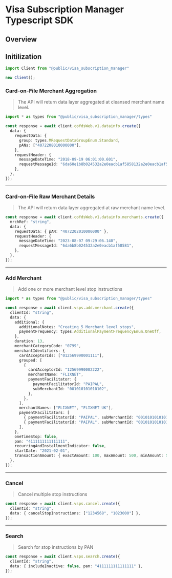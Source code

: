 
# Visa Subscription Manager Typescript SDK

## Overview


## Initilization

```typescript
import Client from "@public/visa_subscription_manager"

new Client();
```


### Card-on-File Merchant Aggregation
> The API will return data layer aggregated at cleansed merchant name level.

```typescript
import * as types from "@public/visa_subscription_manager/types"

const response = await client.cofdsWeb.v1.datainfo.create({
  data: {
    requestData: {
      group: types.MRequestDataGroupEnum.Standard,
      pANs: ["4072208010000000"],
    },
    requestHeader: {
      messageDateTime: "2018-09-19 06:01:00.601",
      requestMessageId: "6da60e1b8b024532a2e0eacb1af5858132a2e0eacb1af58581",
    },
  },
});
```

---

### Card-on-File Raw Merchant Details
> The API will return data layer aggregated at raw merchant name level.

```typescript
const response = await client.cofdsWeb.v1.datainfo.merchants.create({
  mrchRef: "string",
  data: {
    requestData: { pAN: "4072202010000000" },
    requestHeader: {
      messageDateTime: "2023-08-07 09:29:06.140",
      requestMessageId: "6da6b8b024532a2e0eacb1af58581",
    },
  },
});
```

---

### Add Merchant
> Add one or more merchant level stop instructions

```typescript
import * as types from "@public/visa_subscription_manager/types"

const response = await client.vsps.add.merchant.create({
  clientId: "string",
  data: {
    additional: {
      additionalNotes: "Creating 5 Merchant level stops",
      paymentFrequency: types.AdditionalPaymentFrequencyEnum.OneOff,
    },
    duration: 13,
    merchantCategoryCode: "0799",
    merchantIdentifiers: {
      cardAcceptorIds: ["012569990001111"],
      grouped: [
        {
          cardAcceptorId: "12569990002222",
          merchantName: "FLIXNET",
          paymentFacilitator: {
            paymentFacilitatorId: "PAIPAL",
            subMerchantId: "001010101010102",
          },
        },
      ],
      merchantNames: ["FLIXNET", "FLIXNET UK"],
      paymentFacilitators: [
        { paymentFacilitatorId: "PAIPAL", subMerchantId: "001010101010102" },
        { paymentFacilitatorId: "PAIPAL", subMerchantId: "001010101010104" },
      ],
    },
    oneTimeStop: false,
    pan: "4111111111111111",
    recurringAndInstallmentIndicator: false,
    startDate: "2021-02-01",
    transactionAmount: { exactAmount: 100, maxAmount: 500, minAmount: 50.5 },
  },
});
```

---

### Cancel
> Cancel multiple stop instructions

```typescript
const response = await client.vsps.cancel.create({
  clientId: "string",
  data: { cancelStopInstructions: ["1234568", "1023000"] },
});
```

---

### Search
> Search for stop instructions by PAN

```typescript
const response = await client.vsps.search.create({
  clientId: "string",
  data: { includeInactive: false, pan: "4111111111111111" },
});
```


